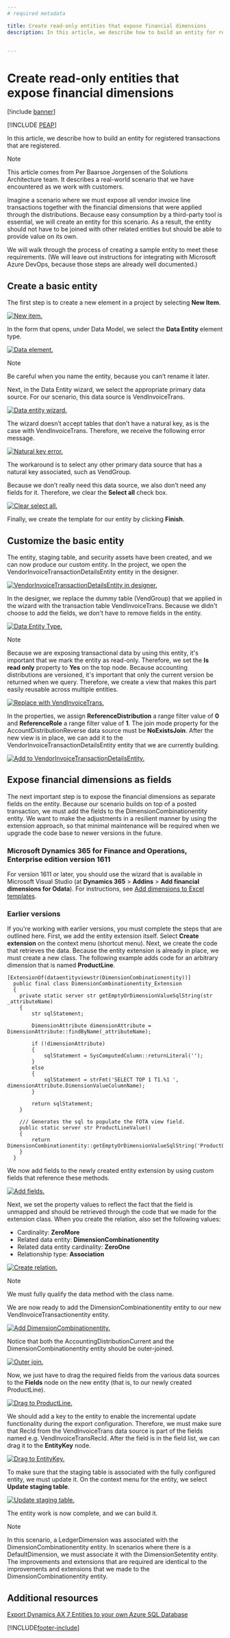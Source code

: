 ```yaml
---
# required metadata

title: Create read-only entities that expose financial dimensions
description: In this article, we describe how to build an entity for registered transactions. 


---
```


# Create read-only entities that expose financial dimensions
[!include [banner](../includes/banner.md)]


[!INCLUDE [PEAP](../../../includes/peap-1.md)]


In this article, we describe how to build an entity for registered transactions that are registered. 

> [!NOTE] 
> This article comes from Per Baarsoe Jorgensen of the Solutions Architecture team. It describes a real-world scenario that we have encountered as we work with customers. 

Imagine a scenario where we must expose all vendor invoice line transactions together with the financial dimensions that were applied through the distributions. Because easy consumption by a third-party tool is essential, we will create an entity for this scenario. As a result, the entity should not have to be joined with other related entities but should be able to provide value on its own.

We will walk through the process of creating a sample entity to meet these requirements. (We will leave out instructions for integrating with Microsoft Azure DevOps, because those steps are already well documented.)

## Create a basic entity
The first step is to create a new element in a project by selecting **New Item**. 

[![New item.](./media/fd-basic.png)](./media/fd-basic.png)

In the form that opens, under Data Model, we select the **Data Entity** element type.

[![Data element.](./media/fd-element.png)](./media/fd-element.png)

> [!NOTE] 
> Be careful when you name the entity, because you can’t rename it later.

Next, in the Data Entity wizard, we select the appropriate primary data source. For our scenario, this data source is VendInvoiceTrans.

[![Data entity wizard.](./media/fd-wizard.png)](./media/fd-wizard.png)

The wizard doesn’t accept tables that don’t have a natural key, as is the case with VendInvoiceTrans. Therefore, we receive the following error message.

[![Natural key error.](./media/fd-error.png)](./media/fd-error.png)

The workaround is to select any other primary data source that has a natural key associated, such as VendGroup.

Because we don’t really need this data source, we also don’t need any fields for it. Therefore, we clear the **Select all** check box.

[![Clear select all.](./media/fd-wizard2.png)](./media/fd-wizard2.png)

Finally, we create the template for our entity by clicking **Finish**.

## Customize the basic entity
The entity, staging table, and security assets have been created, and we can now produce our custom entity. In the project, we open the VendorInvoiceTransactionDetailsEntity entity in the designer. 

[![VendorInvoiceTransactionDetailsEntity in designer.](./media/fd-designer.png)](./media/fd-designer.png)

In the designer, we replace the dummy table (VendGroup) that we applied in the wizard with the transaction table VendInvoiceTrans. Because we didn't choose to add the fields, we don't have to remove fields in the entity.

[![Data Entity Type.](./media/fd-menu.png)](./media/fd-menu.png)

> [!NOTE] 
> Because we are exposing transactional data by using this entity, it's important that we mark the entity as read-only. Therefore, we set the **Is read only** property to **Yes** on the top node. Because accounting distributions are versioned, it's important that only the current version be returned when we query. Therefore, we create a view that makes this part easily reusable across multiple entities. 

[![Replace with VendInvoiceTrans.](./media/fd-menu2.png)](./media/fd-menu2.png)

In the properties, we assign **ReferenceDistribution** a range filter value of **0** and **ReferenceRole** a range filter value of **1**. The join mode property for the AccountDistributionReverse data source must be **NoExistsJoin**. After the new view is in place, we can add it to the VendorInvoiceTransactionDetailsEntity entity that we are currently building. 

[![Add to VendorInvoiceTransactionDetailsEntity.](./media/fd-menu3.png)](./media/fd-menu3.png)

## Expose financial dimensions as fields
The next important step is to expose the financial dimensions as separate fields on the entity. Because our scenario builds on top of a posted transaction, we must add the fields to the DimensionCombinationentity entity. We want to make the adjustments in a resilient manner by using the extension approach, so that minimal maintenance will be required when we upgrade the code base to newer versions in the future.

### Microsoft Dynamics 365 for Finance and Operations, Enterprise edition version 1611

For version 1611 or later, you should use the wizard that is available in Microsoft Visual Studio (at **Dynamics 365** &gt; **Addins** &gt; **Add financial dimensions for Odata**). For instructions, see [Add dimensions to Excel templates](dimensions-overview.md).

### Earlier versions

If you're working with earlier versions, you must complete the steps that are outlined here. First, we add the entity extension itself. Select **Create extension** on the context menu (shortcut menu). Next, we create the code that retrieves the data. Because the entity extension is already in place, we must create a new class. The following example adds code for an arbitrary dimension that is named **ProductLine**.
    
```xpp    
[ExtensionOf(dataentityviewstr(DimensionCombinationentity))]
  public final class DimensionCombinationentity_Extension
  {
    private static server str getEmptyOrDimensionValueSqlString(str _attributeName)
    {
        str sqlStatement;

        DimensionAttribute dimensionAttribute = DimensionAttribute::findByName(_attributeName);

        if (!dimensionAttribute)
        {
            sqlStatement = SysComputedColumn::returnLiteral('');
        }
        else
        {
            sqlStatement = strFmt('SELECT TOP 1 T1.%1 ', dimensionAttribute.DimensionValueColumnName);
        }

        return sqlStatement;
    }

    /// Generates the sql to populate the FOTA view field.
    public static server str ProductLineValue()
    {
        return DimensionCombinationentity::getEmptyOrDimensionValueSqlString('ProductLine');
    }
  }
```

We now add fields to the newly created entity extension by using custom fields that reference these methods. 

[![Add fields.](./media/fd-menu4.png)](./media/fd-menu4.png)

Next, we set the property values to reflect the fact that the field is unmapped and should be retrieved through the code that we made for the extension class. When you create the relation, also set the following values:

-   Cardinality: **ZeroMore**
-   Related data entity: **DimensionCombinationentity**
-   Related data entity cardinality: **ZeroOne**
-   Relationship type: **Association**

[![Create relation.](./media/fd-menu5.png)](./media/fd-menu5.png)

> [!Note]
> We must fully qualify the data method with the class name. 

We are now ready to add the DimensionCombinationentity entity to our new VendInvoiceTransactionentity entity. 

[![Add DimensionCombinationentity.](./media/fd-menu6.png)](./media/fd-menu6.png)

Notice that both the AccountingDistributionCurrent and the DimensionCombinationentity entity should be outer-joined. 

[![Outer join.](./media/fd-menu7.png)](./media/fd-menu7.png)

Now, we just have to drag the required fields from the various data sources to the **Fields** node on the new entity (that is, to our newly created ProductLine). 

[![Drag to ProductLine.](./media/fd-menu8.png)](./media/fd-menu8.png)

We should add a key to the entity to enable the incremental update functionality during the export configuration. Therefore, we must make sure that RecId from the VendInvoiceTrans data source is part of the fields named e.g. VendInvoiceTransRecId. After the field is in the field list, we can drag it to the **EntityKey** node. 

[![Drag to EntityKey.](./media/fd-menu9.png)](./media/fd-menu9.png)

To make sure that the staging table is associated with the fully configured entity, we must update it. On the context menu for the entity, we select **Update staging table**. 

[![Update staging table.](./media/fd-menu10.png)](./media/fd-menu10.png)

The entity work is now complete, and we can build it. 

> [!NOTE]
> In this scenario, a LedgerDimension was associated with the DimensionCombinationentity entity. In scenarios where there is a DefaultDimension, we must associate it with the DimensionSetentity entity. The improvements and extensions that are required are identical to the improvements and extensions that we made to the DimensionCombinationentity entity.

## Additional resources

[Export Dynamics AX 7 Entities to your own Azure SQL Database](/archive/blogs/dynamicsaxbi/export-dynamics-ax7-entities-to-your-own-azure-sql-database)




[!INCLUDE[footer-include](../../../includes/footer-banner.md)]
